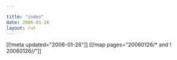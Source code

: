 ```yaml
---

title: "index"
date: 2006-01-26
layout: rut
---
```


[[!meta updated="2006-01-26"]]
[[!map pages="20060126/* and ! 20060126/*/*"]]
